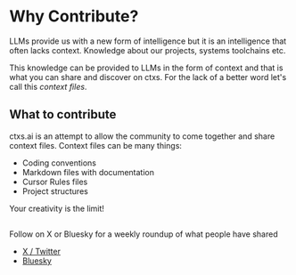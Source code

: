 # Why Contribute?

LLMs provide us with a new form of intelligence but it is an intelligence that often lacks context. Knowledge about our projects, systems toolchains etc.

This knowledge can be provided to LLMs in the form of context and that is what you can share and discover on ctxs. For the lack of a better word let's call this *context files*.

## What to contribute

ctxs.ai is an attempt to allow the community to come together and share context files. Context files can be many things:

- Coding conventions
- Markdown files with documentation
- Cursor Rules files
- Project structures

Your creativity is the limit!

## 
Follow on X or Bluesky for a weekly roundup of what people have shared

- [X / Twitter](https://x.com/ctxsdotai)
- [Bluesky](https://bsky.app/profile/ctxs.ai)



